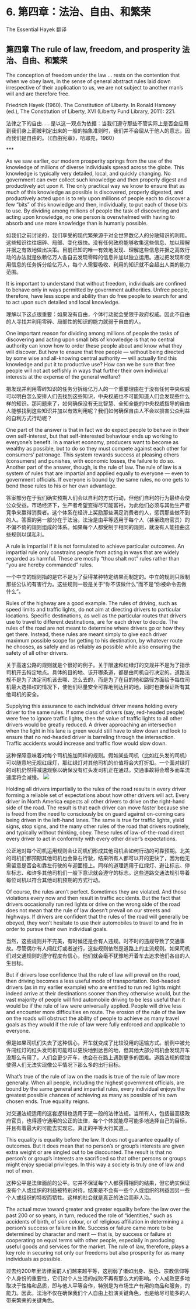 # 6. 第四章：法治、自由、和繁荣

The Essential Hayek 翻译

## 第四章 The rule of law, freedom, and prosperity 法治、自由、和繁荣

 The conception of freedom under the law ... rests on the contention that when we obey laws, in the sense of general abstract rules laid down irrespective of their application to us, we are not subject to another man’s will and are therefore free.

Friedrich Hayek \(1960\). The Constitution of Liberty. In Ronald Hamowy \(ed.\), The Constitution of Liberty, XVI \(Liberty Fund Library, 2011\): 221.

法律之下的自由……是以这一观点为依据：当我们遵守那些不管实际上是否会应用到我们身上而被判定出来的一般的抽象准则时，我们并不会屈从于他人的意志，因而我们是自由的。（《自由宪章》，哈耶克，1960）

\*\*\*

As we saw earlier, our modern prosperity springs from the use of the knowledge of millions of diverse individuals spread across the globe. This knowledge is typically very detailed, local, and quickly changing. No government can ever collect such knowledge and then properly digest and productively act upon it. The only practical way we know to ensure that as much of this knowledge as possible is discovered, properly digested, and productively acted upon is to rely upon millions of people each to discover a few “bits” of this knowledge and then, individually, to put each of those bits to use. By dividing among millions of people the task of discovering and acting upon knowledge, no one person is overwhelmed with having to absorb and use more knowledge than is humanly possible.

如我们之前讨论的，我们享受的现代繁荣源于对全世界数亿人的分散知识的利用。这些知识往往细碎、局部、变化很快。没有任何政府能够收集这些信息、加以理解并据之有效地做出决策。目前已知的唯一有效地发现、理解这些信息并据之高效行动的办法就是依赖亿万人各自去发现零碎的信息并加以独立运用。通过把发现和使用信息的任务拆分给亿万人，每个人需要吸收、利用的知识就不会超出人类的能力范围。

It is important to understand that without freedom, individuals are confined to behave only in ways permitted by government authorities. Unfree people, therefore, have less scope and ability than do free people to search for and to act upon such detailed and local knowledge.

理解以下这点很重要：如果没有自由，个体行动就会受限于政府权威。因此不自由的人寻找并利用零碎、局部性的知识的能力就弱于自由的人。

One important reason for dividing among millions of people the tasks of discovering and acting upon small bits of knowledge is that no central authority can know how to order these people about and know what they will discover. But how to ensure that free people — without being directed by some wise and all-knowing central authority — will actually find this knowledge and put it to productive use? How can we be sure that free people will not act selfishly in ways that further their own individual interests at the expense of the general welfare?

把发现并利用零碎知识的任务分拆给亿万人的一个重要理由在于没有任何中央权威可以明白怎么安排人们去找到这些知识，中央权威也不可能知道人们会发现些什么样的知识。那问题来了，如何确保没有无比智慧、全知全能的中央权威指导的自由人能够找到这些知识并加以有效利用呢？我们如何确保自由人不会以损害公众利益的自利方式行动呢？

One part of the answer is that in fact we do expect people to behave in their own self-interest, but that self-interested behaviour ends up working to everyone’s benefit. In a market economy, producers want to become as wealthy as possible, but to do so they must compete against each other for consumers’ patronage. This system rewards success at pleasing others \(consumers\) and punishes, with economic losses, the failure to do so. Another part of the answer, though, is the rule of law. The rule of law is a system of rules that are impartial and applied equally to everyone — even to government officials. If everyone is bound by the same rules, no one gets to bend those rules to his or her own advantage.

答案部分在于我们确实预期人们会以自利的方式行动，但他们自利的行为最终会使公众受益。市场经济下，生产者希望变得尽可能富裕，为此他们必须与其他生产者竞争来赢得消费者。这个体系在经济上奖励那些满足消费者的人，惩罚那些做不到的人。答案的另一部分在于法治。法治是由平等适用于每个人（甚至政府官员）的不偏不倚的规则组成的体系。如果每个人都受制于相同的规则，就没有人能扭曲这些规则以谋私利。

A rule is impartial if it is not formulated to achieve particular outcomes. An impartial rule only constrains people from acting in ways that are widely regarded as harmful. These are mostly “thou shalt not” rules rather than “you are hereby commanded” rules.

一个中立的规则指的是它不是为了获得某种特定结果而制定的。中立的规则只限制那些公认的有害行为。这些规则一般是关于“你不该做什么”而不是“你被命令去做什么”。

Rules of the highway are a good example. The rules of driving, such as speed limits and traffic lights, do not aim at directing drivers to particular locations. Specific destinations, as well as the particular routes that drivers use to travel to different destinations, are for each driver to decide. The rules of the road are not meant to determine where drivers go or how they get there. Instead, these rules are meant simply to give each driver maximum possible scope for getting to his destination, by whatever route he chooses, as safely and as reliably as possible while also ensuring the safety of all other drivers.

关于高速公路的规则就是个很好的例子。关于限速和红绿灯的交规并不是为了指示司机开去特定地点。具体的目的地、该开哪条道，都是由司机自行决定的。道路法规不是为了决定司机该去哪、怎么去的，而是为了在目的地和路径方面给予每位司机最大选择权的情况下，使他们尽量安全可靠地到达目的地，同时也要保证所有其他司机的安全。

Supplying this assurance to each individual driver means holding every driver to the same rules. If some class of drivers \(say, red-headed people\) were free to ignore traffic lights, then the value of traffic lights to all other drivers would be greatly reduced. A driver approaching an intersection when the light in his lane is green would still have to slow down and look to ensure that no red-headed driver is barreling through the intersection. Traffic accidents would increase and traffic flow would slow down.

这种保障意味着对每个司机施加同样的规则。假如某些司机（比如红头发的司机）可以随意地无视红绿灯，那红绿灯对其他司机的价值将会大打折扣。一个面对绿灯的司机仍然得减速观察以确保没有红头发司机正在通过。交通事故将会增多而车流速度将会减慢。 ![](.gitbook/assets/4_1.jpg)

Holding all drivers impartially to the rules of the road results in every driver forming a reliable set of expectations about how other drivers will act. Every driver in North America expects all other drivers to drive on the right-hand side of the road. The result is that each driver can move faster because she is freed from the need to consciously be on guard against on-coming cars being driven in the left-hand lanes. The same is true for traffic lights, yield signs, stop signs, and the many other rules of the road that drivers routinely, and typically without thinking, obey. These rules of law-of-the-road direct every driver to act in conformity with every other driver’s expectations.

公正地对每个司机运用规则会让司机们形成其他司机会如何行动的可靠预期。北美的司机们都预期其他司机也会靠右行驶，结果所有人都可以开的更快了，因为他无需留意是否会和靠左行驶的车迎面撞上。同样的道理适用于红绿灯、避让标志、停车标志、和许多其他司机们一般下意识就会遵守的标志。这些道路交通法规引导着每位司机以符合其他司机预期的方式行动。

Of course, the rules aren’t perfect. Sometimes they are violated. And those violations every now and then result in traffic accidents. But the fact that drivers occasionally run red lights or drive on the wrong side of the road does not mean that the rule of law doesn’t prevail on our streets and highways. If drivers are confident that the rules of the road will generally be obeyed, they won’t hesitate to use their automobiles to travel to and fro in order to pursue their own individual goals.

当然，这些规则并不完美，有时候还是会有人违规。时不时的违规导致了交通事故。尽管偶尔有人闯红灯或者逆行，这些规则依然是道路上的主流规则。如果司机们对交通规则的遵守程度有信心，他们就会毫不犹豫地开着车去追求他们各自的人生目标。

But if drivers lose confidence that the rule of law will prevail on the road, then driving becomes a less useful mode of transportation. Red-headed drivers \(as in my earlier example\) who are entitled to run red lights might indeed arrive at their destinations sooner than they otherwise would, but the vast majority of people will find automobile driving to be less useful than it would be if the rule of law were universally applied. People will drive less and encounter more difficulties en route. The erosion of the rule of the law on the roads will obstruct the ability of people to achieve as many travel goals as they would if the rule of law were fully enforced and applicable to everyone.

但是如果司机们失去了这种信心，开车就变成了比较没用的运输方式。前例中被允许闯红灯的红头发司机可能可以更快地到达目的地，但其他大部分司机会发现开车没那么有用了。人们会更少开车，也会在在路上遇到更多的困难。道路法规的腐蚀使得人们无法实现像公平情况下那么多的出行目标。

What’s true of the rule of law on the roads is true of the rule of law more generally. When all people, including the highest government officials, are bound by the same general and impartial rules, every individual enjoys the greatest possible chances of achieving as many as possible of his own chosen ends. True equality reigns.

对交通法规适用的这套逻辑也适用于更一般的法律法规。当所有人，包括最高级政府官员，也得遵守通用的公正的法律，每个个体就能尽可能多地选择自己的目标，并且有着最大的可能去实现它。真正的平等大行其道。。

This equality is equality before the law. It does not guarantee equality of outcomes. But it does mean that no person’s or group’s interests are given extra weight or are singled out to be discounted. The result is that no person’s or group’s interests are sacrificed so that other persons or groups might enjoy special privileges. In this way a society is truly one of law and not of men.

这种公平是法律面前的公平。它并不保证每个人都获得相同的结果，但它确实保证没有个人或组织的利益被特别对待。结果是不会有一些个人或组织的利益因另一些个人或组织的特权而牺牲。这样的社会就是真正的法治而非人治。

The actual move toward greater and greater equality before the law over the past 200 or so years, in turn, reduced the role of “identities,” such as accidents of birth, of skin colour, or of religious affiliation in determining a person’s success or failure in life. Success or failure came more to be determined by character and merit — that is, by success or failure at cooperating on equal terms with other people, especially in producing useful goods and services for the market. The rule of law, therefore, plays a key role in securing not only our freedoms but also prosperity for as many individuals as possible.

过去约200年里法律面前人们越来越平等，这削弱了诸如出身、肤色、宗教信仰等个人身份的重要性，它们对个人生活的成败不再有那么大的影响。个人成败更多地取决于性格和品质，即与他人平等合作，特别是为市场生产有用的商品和服务，的能力。因此，法治不仅在确保我们个人自由上扮演关键角色，也是给尽可能多的人带来繁荣的关键角色。

